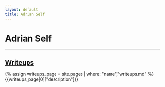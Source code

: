 ```yaml
---
layout: default
title: Adrian Self
---
```

# Adrian Self


---

## [Writeups](/writeups)
{% assign writeups_page = site.pages | where: "name","writeups.md" %}
{{writeups_page[0]["description"]}}

